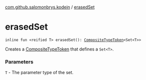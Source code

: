 [com.github.salomonbrys.kodein](index.md) / [erasedSet](.)

# erasedSet

`inline fun <reified T> erasedSet(): `[`CompositeTypeToken`](-composite-type-token/index.md)`<Set<T>>`

Creates a [CompositeTypeToken](-composite-type-token/index.md) that defines a `Set<T>`.

### Parameters

`T` - The parameter type of the set.